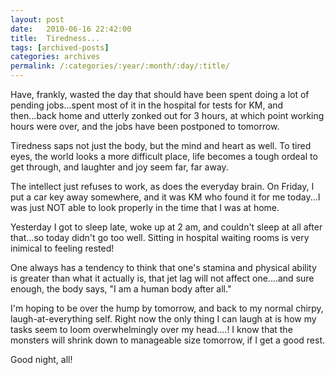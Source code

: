 ```yaml
---
layout: post
date:	2010-06-16 22:42:00
title:  Tiredness...
tags: [archived-posts]
categories: archives
permalink: /:categories/:year/:month/:day/:title/
---
```

Have, frankly, wasted the day that should have been spent doing a lot of pending jobs...spent most of it in the hospital for tests for KM, and then...back home and utterly zonked out for 3 hours, at which point working hours were over, and the jobs have been postponed to tomorrow.

Tiredness saps not just the body, but the mind and heart as well. To tired eyes, the world looks a more difficult place, life becomes a tough ordeal to get through, and laughter and joy seem far, far away.

The intellect just refuses to work, as does the everyday brain. On Friday, I put a car key away somewhere, and it was KM who found it for me today...I was just NOT able to look properly in the time that I was at home.

Yesterday I got to sleep late, woke up at 2 am, and couldn't sleep at all after that...so today didn't go too well. Sitting in hospital waiting rooms is very inimical to feeling rested!

One always has a tendency to think that one's stamina and physical ability is greater than what it actually is, that jet lag will not affect one....and sure enough, the body says, "I am a human body after all."

I'm hoping to be over the hump by tomorrow, and back to my normal chirpy, laugh-at-everything self. Right now the only thing I can laugh at is how my tasks seem to loom overwhelmingly over my head....! I know that the monsters will shrink down to manageable size tomorrow, if I get a good rest.

Good night, all!
